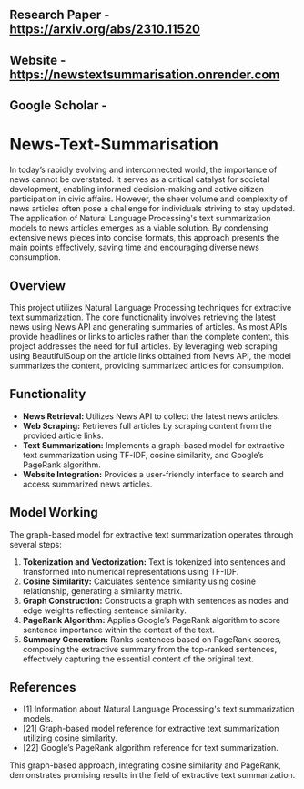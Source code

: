 

## Research Paper - https://arxiv.org/abs/2310.11520
## Website - https://newstextsummarisation.onrender.com
## Google Scholar - 

# News-Text-Summarisation

In today’s rapidly evolving and interconnected world, the importance of news cannot be overstated. It serves as a critical catalyst for societal development, enabling informed decision-making and active citizen participation in civic affairs. However, the sheer volume and complexity of news articles often pose a challenge for individuals striving to stay updated. The application of Natural Language Processing's text summarization models to news articles emerges as a viable solution. By condensing extensive news pieces into concise formats, this approach presents the main points effectively, saving time and encouraging diverse news consumption.

## Overview

This project utilizes Natural Language Processing techniques for extractive text summarization. The core functionality involves retrieving the latest news using News API and generating summaries of articles. As most APIs provide headlines or links to articles rather than the complete content, this project addresses the need for full articles. By leveraging web scraping using BeautifulSoup on the article links obtained from News API, the model summarizes the content, providing summarized articles for consumption.

## Functionality

- **News Retrieval:** Utilizes News API to collect the latest news articles.
- **Web Scraping:** Retrieves full articles by scraping content from the provided article links.
- **Text Summarization:** Implements a graph-based model for extractive text summarization using TF-IDF, cosine similarity, and Google’s PageRank algorithm.
- **Website Integration:** Provides a user-friendly interface to search and access summarized news articles.

## Model Working

The graph-based model for extractive text summarization operates through several steps:

1. **Tokenization and Vectorization:** Text is tokenized into sentences and transformed into numerical representations using TF-IDF.
2. **Cosine Similarity:** Calculates sentence similarity using cosine relationship, generating a similarity matrix.
3. **Graph Construction:** Constructs a graph with sentences as nodes and edge weights reflecting sentence similarity.
4. **PageRank Algorithm:** Applies Google’s PageRank algorithm to score sentence importance within the context of the text.
5. **Summary Generation:** Ranks sentences based on PageRank scores, composing the extractive summary from the top-ranked sentences, effectively capturing the essential content of the original text.

## References

- [1] Information about Natural Language Processing's text summarization models.
- [21] Graph-based model reference for extractive text summarization utilizing cosine similarity.
- [22] Google’s PageRank algorithm reference for text summarization.

This graph-based approach, integrating cosine similarity and PageRank, demonstrates promising results in the field of extractive text summarization.

